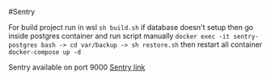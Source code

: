 #Sentry

For build project run in wsl `sh build.sh`
if database doesn't setup then go inside postgres container and run script manually
`docker exec -it sentry-postgres bash -> cd var/backup -> sh restore.sh`
then restart all container `docker-compose up -d`

Sentry available on port 9000
[Sentry link](http://localhost:9000)